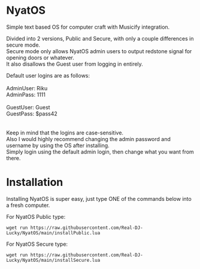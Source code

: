 # NyatOS
Simple text based OS for computer craft with Musicify integration.

Divided into 2 versions, Public and Secure, with only a couple differences in secure mode.<br />
Secure mode only allows NyatOS admin users to output redstone signal for opening doors or whatever.<br />
It also disallows the Guest user from logging in entirely.<br />

Default user logins are as follows:<br />
<br />
AdminUser: Riku<br />
AdminPass: 1111<br />
<br />
GuestUser: Guest<br />
GuestPass: $pass42<br />
<br />
<br />
Keep in mind that the logins are case-sensitive.<br />
Also I would highly recommend changing the admin password and username by using the OS after installing.<br />
Simply login using the default admin login, then change what you want from there.
<br />
# Installation

Installing NyatOS is super easy, just type ONE of the commands below into a fresh computer.

For NyatOS Public type:
```
wget run https://raw.githubusercontent.com/Real-DJ-Lucky/NyatOS/main/installPublic.lua
```
For NyatOS Secure type:
```
wget run https://raw.githubusercontent.com/Real-DJ-Lucky/NyatOS/main/installSecure.lua
```
